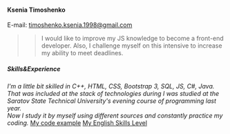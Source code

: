 #### Ksenia Timoshenko
E-mail: timoshenko.ksenia.1998@gmail.com
>> I would like to improve my JS knowledge to become a front-end developer. Also, I challenge myself on this intensive to increase my ability to meet deadlines.   

##### Skills&Experience
*I'm a little bit skilled in C++, HTML, CSS, Bootstrap 3, SQL, JS, C#, Java. 
That was included at the stack of technologies during I was studied at the Saratov State Technical University's evening course of programming last year.  
Now I study it by myself using different sources and constantly practice my coding.*
[My code example](https://hardcore-liskov-3900ad.netlify.app/)
[My English Skills Level](https://drive.google.com/file/d/1gdcIpL54YW0qjLP9ZIsEpRyVXF6ujYGP/view?usp=sharing)
